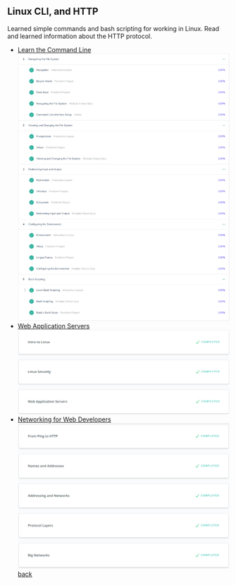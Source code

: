 ## Linux CLI, and HTTP
Learned simple commands and bash scripting for working in Linux.
Read and learned information about the HTTP protocol.
* [Learn the Command Line](https://www.codecademy.com/learn/learn-the-command-line)
![alt-текст](codecademy_cli.png)
* [Web Application Servers](https://classroom.udacity.com/courses/ud299)
![alt-текст](w_a_s.png)
* [Networking for Web Developers](https://classroom.udacity.com/courses/ud256)
![alt-текст](n_w_d.png)
[back](../README.md)
